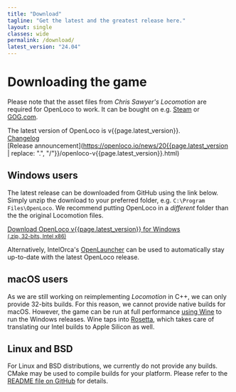 ```yaml
---
title: "Download"
tagline: "Get the latest and the greatest release here."
layout: single
classes: wide
permalink: /download/
latest_version: "24.04"
---
```


# Downloading the game

Please note that the asset files from *Chris Sawyer's Locomotion* are required for OpenLoco to work.
It can be bought on e.g. [Steam](https://store.steampowered.com/app/356430/) or [GOG.com](https://www.gog.com/game/chris_sawyers_locomotion).

The latest version of OpenLoco is v{{page.latest_version}}.<br>
[Changelog](https://github.com/OpenLoco/OpenLoco/releases/v{{page.latest_version}}/)<br>
[Release announcement](https://openloco.io/news/20{{page.latest_version | replace: ".", "/"}}/openloco-v{{page.latest_version}}.html)


## Windows users

The latest release can be downloaded from GitHub using the link below.
Simply unzip the download to your preferred folder, e.g. `C:\Program Files\OpenLoco`.
We recommend putting OpenLoco in a *different* folder than the the original Locomotion files.

<a class="btn btn--large btn--success" href="https://github.com/OpenLoco/OpenLoco/releases/download/v{{page.latest_version}}/OpenLoco-v{{page.latest_version}}-Win32.zip">
	Download OpenLoco v{{page.latest_version}} for Windows<br>
	<span style="font-size: 0.75rem; font-weight: normal">(.zip, 32-bits, Intel x86)</span>
</a>

Alternatively, IntelOrca's [OpenLauncher](https://github.com/IntelOrca/OpenLauncher) can be used
to automatically stay up-to-date with the latest OpenLoco release.


## macOS users

As we are still working on reimplementing *Locomotion* in C++, we can only provide 32-bits builds.
For this reason, we cannot provide native builds for macOS. However, the game can be run at full performance
[using Wine](https://github.com/OpenLoco/OpenLoco/wiki/Running-OpenLoco-on-macOS) to run the Windows releases.
Wine taps into [Rosetta](https://support.apple.com/en-us/HT211861), which takes care of translating our Intel builds to Apple Silicon as well.

## Linux and BSD

For Linux and BSD distributions, we currently do not provide any builds. CMake may be used to compile builds for your platform. Please refer to the [README file on GitHub](https://github.com/OpenLoco/OpenLoco#linux-1) for details.
